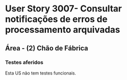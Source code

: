 # User Story 3007- Consultar notificações de erros de processamento arquivadas

## Área - (2) Chão de Fábrica

### Testes aferidos

Esta US não tem testes funcionais.

